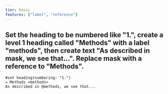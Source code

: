 ```yaml
---
tier: basic
features: ["label", "reference"]
---
```

Set the heading to be numbered like "1.", create a level 1 heading called "Methods" with a label "methods", then create text "As described in mask, we see that...". Replace mask with a reference to "Methods".
---
```typst
#set heading(numbering: "1.")
= Methods <methods>
As described in @methods, we see that...
```